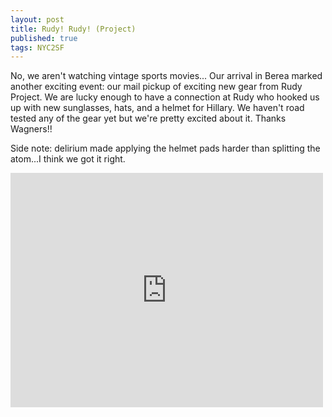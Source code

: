 ```yaml
---
layout: post
title: Rudy! Rudy! (Project)
published: true
tags: NYC2SF
---
```

No, we aren't watching vintage sports movies...  Our arrival in Berea marked
another exciting event: our mail pickup of exciting new gear from Rudy Project.
We are lucky enough to have a connection at Rudy who hooked us up with new
sunglasses, hats, and a helmet for Hillary. We haven't road tested any of the
gear yet but we're pretty excited about it. Thanks Wagners!!

Side note: delirium made applying the helmet pads harder than splitting the atom...I think
we got it right.

<iframe src="https://www.flickr.com/photos/123683527@N06/13921741481/in/set-72157644169048164/player/" width="500" height="375" frameborder="0" allowfullscreen webkitallowfullscreen mozallowfullscreen oallowfullscreen msallowfullscreen></iframe>
